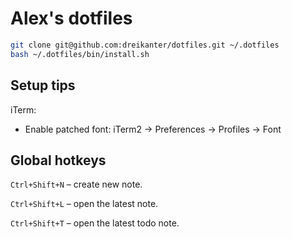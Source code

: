 # Alex's dotfiles

``` bash
git clone git@github.com:dreikanter/dotfiles.git ~/.dotfiles
bash ~/.dotfiles/bin/install.sh
```

## Setup tips

iTerm:

- Enable patched font: iTerm2 → Preferences → Profiles → Font

## Global hotkeys

`Ctrl+Shift+N` – create new note.

`Ctrl+Shift+L` – open the latest note.

`Ctrl+Shift+T` – open the latest todo note.
